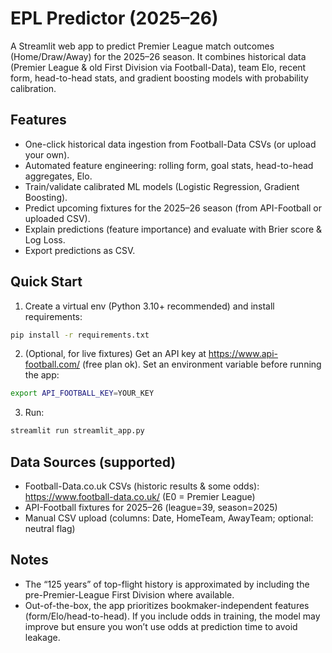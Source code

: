 # EPL Predictor (2025–26)

A Streamlit web app to predict Premier League match outcomes (Home/Draw/Away) for the 2025–26 season.
It combines historical data (Premier League & old First Division via Football-Data), team Elo,
recent form, head-to-head stats, and gradient boosting models with probability calibration.

## Features
- One-click historical data ingestion from Football-Data CSVs (or upload your own).
- Automated feature engineering: rolling form, goal stats, head-to-head aggregates, Elo.
- Train/validate calibrated ML models (Logistic Regression, Gradient Boosting).
- Predict upcoming fixtures for the 2025–26 season (from API-Football or uploaded CSV).
- Explain predictions (feature importance) and evaluate with Brier score & Log Loss.
- Export predictions as CSV.

## Quick Start
1) Create a virtual env (Python 3.10+ recommended) and install requirements:
```bash
pip install -r requirements.txt
```

2) (Optional, for live fixtures) Get an API key at https://www.api-football.com/ (free plan ok).
Set an environment variable before running the app:
```bash
export API_FOOTBALL_KEY=YOUR_KEY
```

3) Run:
```bash
streamlit run streamlit_app.py
```

## Data Sources (supported)
- Football-Data.co.uk CSVs (historic results & some odds): https://www.football-data.co.uk/  (E0 = Premier League)
- API-Football fixtures for 2025–26 (league=39, season=2025)
- Manual CSV upload (columns: Date, HomeTeam, AwayTeam; optional: neutral flag)

## Notes
- The “125 years” of top-flight history is approximated by including the pre-Premier-League First Division where available.
- Out-of-the-box, the app prioritizes bookmaker-independent features (form/Elo/head-to-head). If you include odds in training,
  the model may improve but ensure you won’t use odds at prediction time to avoid leakage.
